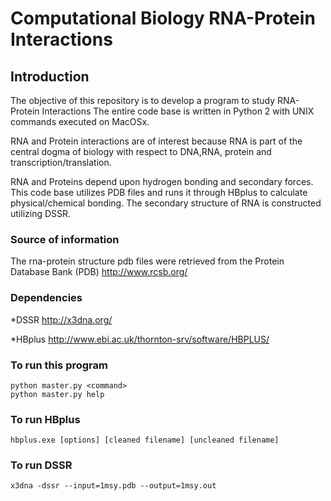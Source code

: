 # Computational Biology RNA-Protein Interactions

## Introduction
The objective of this repository is to develop a program to study RNA-Protein Interactions
The entire code base is written in Python 2 with UNIX commands executed on MacOSx.

RNA and Protein interactions are of interest because RNA is part of the central dogma of biology with respect to DNA,RNA, protein and transcription/translation.

RNA and Proteins depend upon hydrogen bonding and secondary forces.
This code base utilizes PDB files and runs it through HBplus to calculate physical/chemical bonding. 
The secondary structure of RNA is constructed utilizing DSSR.


### Source of information
The rna-protein structure pdb files were retrieved from the Protein Database Bank (PDB)
http://www.rcsb.org/

### Dependencies
*DSSR http://x3dna.org/

*HBplus  http://www.ebi.ac.uk/thornton-srv/software/HBPLUS/

### To run this program

```
python master.py <command>
python master.py help
```
### To run HBplus

```
hbplus.exe [options] [cleaned filename] [uncleaned filename]
```

### To run DSSR
```
x3dna -dssr --input=1msy.pdb --output=1msy.out
```
